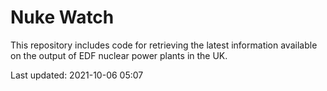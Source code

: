 # Nuke Watch

This repository includes code for retrieving the latest information available on the output of EDF nuclear power plants in the UK.

Last updated: 2021-10-06 05:07